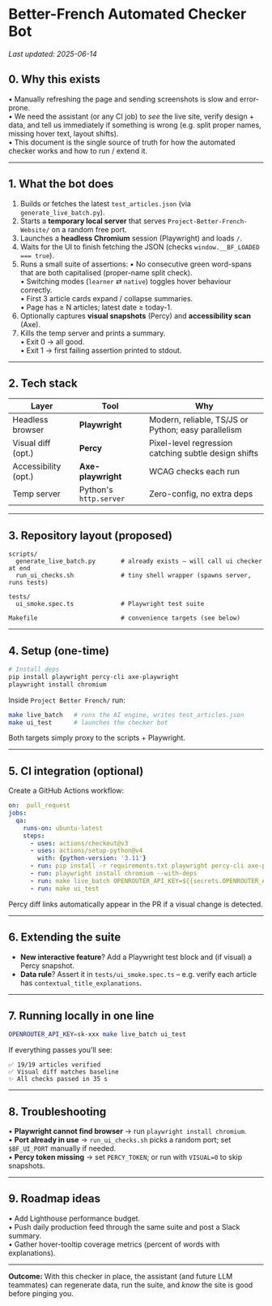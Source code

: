 # Better-French Automated Checker Bot

_Last updated: 2025-06-14_

## 0. Why this exists

• Manually refreshing the page and sending screenshots is slow and error-prone.  
• We need the assistant (or any CI job) to *see* the live site, verify design + data, and tell us immediately if something is wrong (e.g. split proper names, missing hover text, layout shifts).  
• This document is the single source of truth for how the automated checker works and how to run / extend it.

---
## 1. What the bot does

1. Builds or fetches the latest `test_articles.json` (via `generate_live_batch.py`).  
2. Starts a **temporary local server** that serves `Project-Better-French-Website/` on a random free port.  
3. Launches a **headless Chromium** session (Playwright) and loads `/`.  
4. Waits for the UI to finish fetching the JSON (checks `window.__BF_LOADED === true`).  
5. Runs a small suite of assertions:
   • No consecutive green word-spans that are both capitalised (proper-name split check).  
   • Switching modes (`learner` ⇄ `native`) toggles hover behaviour correctly.  
   • First 3 article cards expand / collapse summaries.  
   • Page has ≥ N articles; latest date ≥ today-1.  
6. Optionally captures **visual snapshots** (Percy) and **accessibility scan** (Axe).
7. Kills the temp server and prints a summary.  
   • Exit 0 → all good.  
   • Exit 1 → first failing assertion printed to stdout.

---
## 2. Tech stack

| Layer | Tool | Why |
|-------|------|-----|
| Headless browser | **Playwright** | Modern, reliable, TS/JS or Python; easy parallelism |
| Visual diff (opt.) | **Percy** | Pixel-level regression catching subtle design shifts |
| Accessibility (opt.) | **Axe-playwright** | WCAG checks each run |
| Temp server | Python's `http.server` | Zero-config, no extra deps |

---
## 3. Repository layout (proposed)

```
scripts/
  generate_live_batch.py       # already exists – will call ui checker at end
  run_ui_checks.sh             # tiny shell wrapper (spawns server, runs tests)

tests/
  ui_smoke.spec.ts             # Playwright test suite

Makefile                       # convenience targets (see below)
```

---
## 4. Setup (one-time)

```bash
# Install deps
pip install playwright percy-cli axe-playwright
playwright install chromium
```

Inside `Project Better French/` run:
```bash
make live_batch   # runs the AI engine, writes test_articles.json
make ui_test      # launches the checker bot
```
Both targets simply proxy to the scripts + Playwright.

---
## 5. CI integration (optional)

Create a GitHub Actions workflow:
```yaml
on:  pull_request
jobs:
  qa:
    runs-on: ubuntu-latest
    steps:
      - uses: actions/checkout@v3
      - uses: actions/setup-python@v4
        with: {python-version: '3.11'}
      - run: pip install -r requirements.txt playwright percy-cli axe-playwright
      - run: playwright install chromium --with-deps
      - run: make live_batch OPENROUTER_API_KEY=${{secrets.OPENROUTER_API_KEY}}
      - run: make ui_test
```
Percy diff links automatically appear in the PR if a visual change is detected.

---
## 6. Extending the suite

* **New interactive feature**? Add a Playwright test block and (if visual) a Percy snapshot.  
* **Data rule**? Assert it in `tests/ui_smoke.spec.ts` – e.g. verify each article has `contextual_title_explanations`.

---
## 7. Running locally in one line

```bash
OPENROUTER_API_KEY=sk-xxx make live_batch ui_test
```

If everything passes you'll see:
```
✅ 19/19 articles verified
✅ Visual diff matches baseline
✨ All checks passed in 35 s
```

---
## 8. Troubleshooting

• **Playwright cannot find browser** → run `playwright install chromium`.  
• **Port already in use** → `run_ui_checks.sh` picks a random port; set `$BF_UI_PORT` manually if needed.  
• **Percy token missing** → set `PERCY_TOKEN`; or run with `VISUAL=0` to skip snapshots.

---
## 9. Roadmap ideas

• Add Lighthouse performance budget.  
• Push daily production feed through the same suite and post a Slack summary.  
• Gather hover-tooltip coverage metrics (percent of words with explanations).

---
**Outcome:** With this checker in place, the assistant (and future LLM teammates) can regenerate data, run the suite, and *know* the site is good before pinging you. 